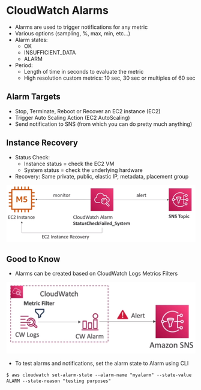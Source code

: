 # CloudWatch Alarms

- Alarms are used to trigger notifications for any metric
- Various options (sampling, %, max, min, etc...)
- Alarm states:
    - OK
    - INSUFFICIENT_DATA
    - ALARM
- Period:
    - Length of time in seconds to evaluate the metric
    - High resolution custom metrics: 10 sec, 30 sec or multiples of 60 sec

## Alarm Targets

- Stop, Terminate, Reboot or Recover an EC2 instance (EC2)
- Trigger Auto Scaling Action (EC2 AutoScaling)
- Send notification to SNS (from which you can do pretty much anything)

## Instance Recovery

- Status Check:
    - Instance status = check the EC2 VM
    - System status = check the underlying hardware
- Recovery: Same private, public, elastic IP, metadata, placement group

![](img/2022-04-26-10-01-51.png)

## Good to Know

- Alarms can be created based on CloudWatch Logs Metrics Filters

![](img/2022-04-26-10-03-12.png)

- To test alarms and notifications, set the alarm state to Alarm using CLI

```console
$ aws cloudwatch set-alarm-state --alarm-name "myalarm" --state-value ALARM --state-reason "testing purposes"
```